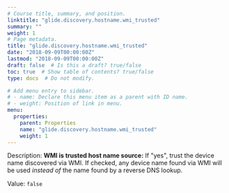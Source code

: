 ```yaml
---
# Course title, summary, and position.
linktitle: "glide.discovery.hostname.wmi_trusted"
summary: ""
weight: 1
# Page metadata.
title: "glide.discovery.hostname.wmi_trusted"
date: "2018-09-09T00:00:00Z"
lastmod: "2018-09-09T00:00:00Z"
draft: false  # Is this a draft? true/false
toc: true  # Show table of contents? true/false
type: docs  # Do not modify.

# Add menu entry to sidebar.
# - name: Declare this menu item as a parent with ID name.
# - weight: Position of link in menu.
menu:
  properties:
    parent: Properties
    name: "glide.discovery.hostname.wmi_trusted"
    weight: 1
---
```


Description: <b>WMI is trusted host name source:</b> If "yes", trust the device name discovered via WMI.  If checked, any device name found via WMI will be used <i>instead of</i> the name found by a reverse DNS lookup.


Value: `false`
